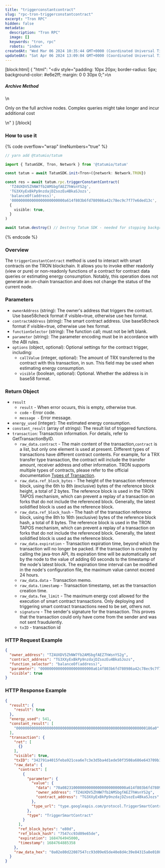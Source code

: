 ```yaml
---
title: "triggerconstantcontract"
slug: "rpc-tron-triggerconstantcontract"
excerpt: "Tron RPC"
hidden: false
metadata: 
  description: "Tron RPC"
  image: []
  keywords: "tron, rpc"
  robots: "index"
createdAt: "Wed Mar 06 2024 10:35:44 GMT+0000 (Coordinated Universal Time)"
updatedAt: "Sat Apr 06 2024 13:09:04 GMT+0000 (Coordinated Universal Time)"
---
```

[block:html]
{
  "html": "<div style=\"padding: 10px 20px; border-radius: 5px; background-color: #e6e2ff; margin: 0 0 30px 0;\">\n  <h5>Archive Method</h5>\n  <p>Only on the full archive nodes. Complex queries might take longer and incur additional cost</p>\n</div>"
}
[/block]


### How to use it

{% code overflow="wrap" lineNumbers="true" %}

```typescript
// yarn add @tatumio/tatum

import { TatumSDK, Tron, Network } from '@tatumio/tatum'

const tatum = await TatumSDK.init<Tron>({network: Network.TRON})

const res = await tatum.rpc.triggerConstantContract(
  'TZ4UXDV5ZhNW7fb2AMSbgfAEZ7hWsnYS2g', 
  'TG3XXyExBkPp9nzdajDZsozEu4BkaSJozs', 
  'balanceOf(address)', 
  '000000000000000000000000a614f803b6fd780986a42c78ec9c7f77e6ded13c', 
  {
    visible: true,
  }
)

await tatum.destroy() // Destroy Tatum SDK - needed for stopping background jobs
```

{% endcode %}

### Overview

The `triggerConstantContract` method is used to interact with smart contracts on the TRON blockchain. It allows you to invoke either readonly (view or pure) or non-readonly functions of a contract for contract data queries or estimating energy consumption. Notably, this operation does not generate an on-chain transaction and does not change the status of the current node.

### Parameters

- `ownerAddress` (string): The owner's address that triggers the contract. Use base58check format if visible=true, otherwise use hex format.
- `contractAddress` (string): The smart contract address. Use base58check format if visible=true, otherwise use hex format.
- `functionSelector` (string): The function call; must not be left blank.
- `parameter` (string): The parameter encoding must be in accordance with the ABI rules.
- `options` (object, optional): Optional settings for the contract trigger, including:
  - `callValue` (integer, optional): The amount of TRX transferred to the contract with this transaction, in sun. This field may be used when estimating energy consumption.
  - `visible` (boolean, optional): Optional. Whether the address is in base58 format.

### Return Object

- `result`
  - `result` - When error ocuurs, this is empty, otherwise true.
  - `code` - Error code.
  - `message -` Error message.
- `energy_used` (integer): The estimated energy consumption.
- `constant_result` (array of strings): The result list of triggered functions.
- `transaction`: Transaction information. For details, refer to GetTransactionByID.
  - `raw_data.contract` - The main content of the transaction,`contract` is a list, but only one element is used at present. Different types of transactions have different contract contents. For example, for a TRX transfer type transaction, the contract will include the transfer amount, receiver address and other information. TRON supports multiple types of contracts, please refer to the official documentation [Types of Transaction](https://developers.tron.network/docs/tron-protocol-transaction#types-of-transaction).
  - `raw_data.ref_block_bytes` - The height of the transaction reference block, using the 6th to 8th (exclusive) bytes of the reference block height, a total of 2 bytes. The reference block is used in the TRON TAPOS mechanism, which can prevent a replay of a transaction on forks that do not include the referenced block. Generally, the latest solidified block is used as the reference block.
  - `raw_data.ref_block_hash` - The hash of the transaction reference block, using the 8th to 16th (exclusive) bytes of the reference block hash, a total of 8 bytes. The reference block is used in the TRON TAPOS mechanism, which can prevent a replay of a transaction on forks that do not include the referenced block. Generally, the latest solidified block is used as the reference block.
  - `raw_data.expiration` - Transaction expiration time, beyond which the transaction will no longer be packed. If the transaction is created by calling the java-tron API, its expiration time will be automatically set by the node to the value of adding 60 seconds to the timestamp of the node's latest block. The expiration time interval can be modified in the node's configuration file, the maximum value cannot exceed 24 hours.
  - `raw_data.data` - Transaction memo.
  - `raw_data.timestamp` - Transaction timestamp, set as the transaction creation time.
  - `raw_data.fee_limit` - The maximum energy cost allowed for the execution of smart contract transactions. Only deploying and triggering smart contract transactions need to be set, others not.
  - `signature` - The sender's signature for the transaction. This proves that the transaction could only have come from the sender and was not sent fraudulently.
  - `txID` - transaction id

### HTTP Request Example

```json
{
  "owner_address": "TZ4UXDV5ZhNW7fb2AMSbgfAEZ7hWsnYS2g",
  "contract_address": "TG3XXyExBkPp9nzdajDZsozEu4BkaSJozs",
  "function_selector": "balanceOf(address)",
  "parameter": "000000000000000000000000a614f803b6fd780986a42c78ec9c7f77e6ded13c",
  "visible": true
}
```

### HTTP Response Example

```json
{
  "result": {
    "result": true
  },
  "energy_used": 541,
  "constant_result": [
    "00000000000000000000000000000000000000000000000000000000000186a0"
  ],
  "transaction": {
    "ret": [
      {}
    ],
    "visible": true,
    "txID": "342791a4015feba921cea6e7c3e3d5ba4d1ede50f3508a686e643709b14abce2",
    "raw_data": {
      "contract": [
        {
          "parameter": {
            "value": {
              "data": "70a08231000000000000000000000000a614f803b6fd780986a42c78ec9c7f77e6ded13c",
              "owner_address": "TZ4UXDV5ZhNW7fb2AMSbgfAEZ7hWsnYS2g",
              "contract_address": "TG3XXyExBkPp9nzdajDZsozEu4BkaSJozs"
            },
            "type_url": "type.googleapis.com/protocol.TriggerSmartContract"
          },
          "type": "TriggerSmartContract"
        }
      ],
      "ref_block_bytes": "e80d",
      "ref_block_hash": "7547cc93d09e65de",
      "expiration": 1684764945000,
      "timestamp": 1684764885358
    },
    "raw_data_hex": "0a02e80d22087547cc93d09e65de40e8d4c39e84315a8e01081f1289010a31747970652e676f6f676c65617069732e636f6d2f70726f746f636f6c2e54726967676572536d617274436f6e747261637412540a1541fd49eda0f23ff7ec1d03b52c3a45991c24cd440e12154142a1e39aefa49290f2b3f9ed688d7cecf86cd6e0222470a08231000000000000000000000000a614f803b6fd780986a42c78ec9c7f77e6ded13c70ee82c09e8431"
  }
}
```
